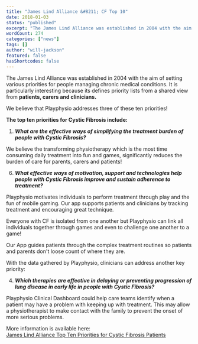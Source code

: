 ```yaml
---
title: "James Lind Alliance &#8211; CF Top 10"
date: 2018-01-03
status: "published"
excerpt: "The James Lind Alliance was established in 2004 with the aim of setting various priorities for people managing chronic medical conditions. It is particularly in..."
wordCount: 274
categories: ["news"]
tags: []
author: "will-jackson"
featured: false
hasShortcodes: false
---
```

<p>The James Lind Alliance was established in 2004 with the aim of setting various priorities for people managing chronic medical conditions. It is particularly interesting because its defines priority lists from a shared view from <strong>patients, carers and clinicians.</strong></p>

<p>We believe that Playphysio addresses three of these ten priorities!</p>

<p><strong>The top ten priorities for Cystic Fibrosis include:</strong></p>

<ol ><li><strong><em>What are the effective ways of simplifying the treatment burden of people with Cystic Fibrosis?</em></strong></li></ol>

<p>We believe the transforming physiotherapy which is the most time consuming daily treatment into fun and games, significantly reduces the burden of care for parents, carers and patients! </p>

<ol start="6"><li><strong><em>What effective ways of motivation, support and technologies help people with Cystic Fibrosis improve and sustain adherence to treatment?</em></strong></li></ol>

<p>Playphysio motivates individuals to perform treatment through play and the fun of mobile gaming. Our app supports patients and clinicians by tracking treatment and encouraging great technique.</p>

<p>Everyone with CF is isolated from one another but Playphysio can link all  individuals together through games and even to challenge one another to a game!</p>

<p>Our App guides patients through the complex treatment routines so patients and parents don't loose count of where they are.</p>

<p>With the data gathered by Playphysio, clinicians can address another key priority:</p>

<ol start="4"><li><strong><em>Which therapies are effective in delaying or preventing progression of lung disease in early life in people with Cystic Fibrosis?</em></strong></li></ol>

<p>Playphysio Clinical Dashboard could help care teams identify when a patient may have a problem with keeping up with treatment. This may allow a physiotherapist to make contact with the family to prevent the onset of more serious problems.</p>

<p>More information is available here:<br><a href="http://www.jla.nihr.ac.uk/priority-setting-partnerships/cystic-fibrosis/top-10-priorities.htm">James Lind Alliance Top Ten Priorities for Cystic Fibrosis Patients</a><br></p>

<p><br></p>